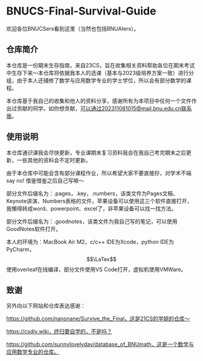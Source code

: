 # BNUCS-Final-Survival-Guide
欢迎各位BNUCSers看到这里（当然也包括BNUAIers）。

## 仓库简介

本仓库是一份期末生存指南，来自23CS，旨在收集相关资料帮助各位在期末考试中生存下来～本仓库将依据我本人的选课（基本与2023级培养方案一致）进行分组，由于本人还辅修了数学与应用数学专业的学士学位，所以会有部分数学的课程。

本仓库基于我自己的收集和他人的资料分享，感谢所有为本项目中任何一个文件作出过贡献的同学。如你想贡献，可以通过202311081015@mail.bnu.edu.cn联系我。

## 使用说明

本仓库通识课我会尽快更新，专业课期末复习资料我会在我自己考完期末之后更新，一些其他的资料会不定时更新。

由于本仓库中可能会含有部分课程作业，所以希望大家不要直接抄，对学术不端say no! 借鉴借鉴之后自己写嘛～

部分文件后缀名为：.pages，.key，.numbers，该类文件为Pages文稿、Keynote讲演、Numbers表格的文件，苹果设备可以使用这三个软件直接打开，我懒得转成word、powerpoint、excel了，非苹果设备可以找一找方法。

部分文件后缀名为：.goodnotes，该类文件为我自己写的笔记，可以使用GoodNotes软件打开。

本人的环境为：MacBook Air M2，c/c++ IDE为Xcode，python IDE为PyCharm，$$\LaTex$$使用overleaf在线编译，部分文件使用VS Code打开，虚拟机使用VMWare。

## 致谢

另外向以下网站和仓库表达感谢：

https://github.com/nanonane/Survive_the_Final，这是21CS的学姐的仓库～

https://csdiy.wiki，终归要自学的，不是吗？

https://github.com/sunnylovelyday/database_of_BNUmath，这是一个数学与应用数学专业的仓库。
